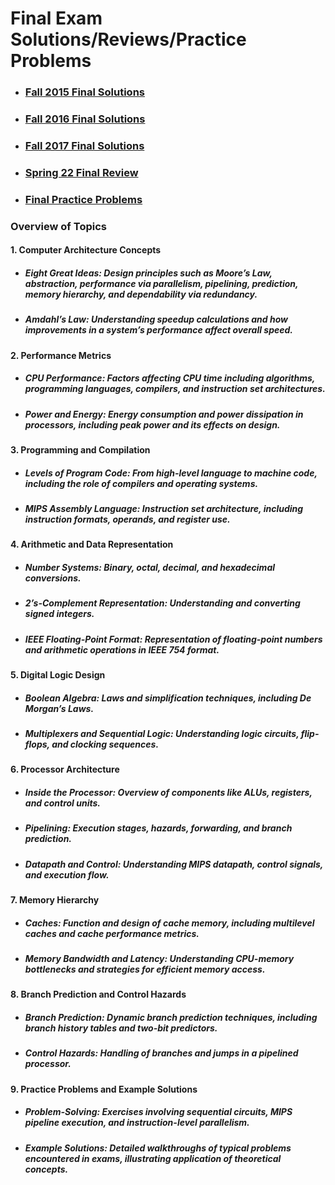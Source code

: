 # Final Exam Solutions/Reviews/Practice Problems

- ### [Fall 2015 Final Solutions](https://github.com/MarkShinozaki/CPTS260-IntroductionToComputerArchitecture/blob/Final-Exam/Finals/CptS260_Fall2015_Final_Solutions.pdf)

- ### [Fall 2016 Final Solutions](https://github.com/MarkShinozaki/CPTS260-IntroductionToComputerArchitecture/blob/Final-Exam/Finals/CptS260_Fall2016_Final_Solutions.pdf)

- ### [Fall 2017 Final Solutions](https://github.com/MarkShinozaki/CPTS260-IntroductionToComputerArchitecture/blob/Final-Exam/Finals/CptS260_Fall2017_Final_Solutions.pdf)

- ### [Spring 22 Final Review](https://github.com/MarkShinozaki/CPTS260-IntroductionToComputerArchitecture/blob/Final-Exam/Finals/CPTS260_Spring22_L42_Final_Review.pdf)

- ### [Final Practice Problems](https://github.com/MarkShinozaki/CPTS260-IntroductionToComputerArchitecture/blob/Final-Exam/Finals/Final%20Practice%20Problems.pdf)

### Overview of Topics 

#### 1. Computer Architecture Concepts
- ##### Eight Great Ideas: Design principles such as Moore’s Law, abstraction, performance via parallelism, pipelining, prediction, memory hierarchy, and dependability via redundancy.
- ##### Amdahl’s Law: Understanding speedup calculations and how improvements in a system’s performance affect overall speed.

#### 2. Performance Metrics
- ##### CPU Performance: Factors affecting CPU time including algorithms, programming languages, compilers, and instruction set architectures.
- ##### Power and Energy: Energy consumption and power dissipation in processors, including peak power and its effects on design.

#### 3. Programming and Compilation
- ##### Levels of Program Code: From high-level language to machine code, including the role of compilers and operating systems.
- ##### MIPS Assembly Language: Instruction set architecture, including instruction formats, operands, and register use.

#### 4. Arithmetic and Data Representation
- ##### Number Systems: Binary, octal, decimal, and hexadecimal conversions.
- ##### 2’s-Complement Representation: Understanding and converting signed integers.
- ##### IEEE Floating-Point Format: Representation of floating-point numbers and arithmetic operations in IEEE 754 format.

#### 5. Digital Logic Design
- ##### Boolean Algebra: Laws and simplification techniques, including De Morgan’s Laws.
- ##### Multiplexers and Sequential Logic: Understanding logic circuits, flip-flops, and clocking sequences.

#### 6. Processor Architecture
- ##### Inside the Processor: Overview of components like ALUs, registers, and control units.
- ##### Pipelining: Execution stages, hazards, forwarding, and branch prediction.
- ##### Datapath and Control: Understanding MIPS datapath, control signals, and execution flow.

#### 7. Memory Hierarchy
- ##### Caches: Function and design of cache memory, including multilevel caches and cache performance metrics.
- ##### Memory Bandwidth and Latency: Understanding CPU-memory bottlenecks and strategies for efficient memory access.

#### 8. Branch Prediction and Control Hazards
- ##### Branch Prediction: Dynamic branch prediction techniques, including branch history tables and two-bit predictors.
- ##### Control Hazards: Handling of branches and jumps in a pipelined processor.

#### 9. Practice Problems and Example Solutions
- ##### Problem-Solving: Exercises involving sequential circuits, MIPS pipeline execution, and instruction-level parallelism.
- ##### Example Solutions: Detailed walkthroughs of typical problems encountered in exams, illustrating application of theoretical concepts.

